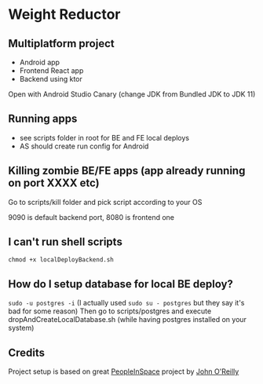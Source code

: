 # Weight Reductor
## Multiplatform project
- Android app
- Frontend React app
- Backend using ktor

Open with Android Studio Canary (change JDK from Bundled JDK to JDK 11)

## Running apps
- see scripts folder in root for BE and FE local deploys
- AS should create run config for Android

## Killing zombie BE/FE apps (app already running on port XXXX etc)
Go to scripts/kill folder and pick script according to your OS

9090 is default backend port, 8080 is frontend one

## I can't run shell scripts
`chmod +x localDeployBackend.sh`

## How do I setup database for local BE deploy?
`sudo -u postgres -i` (I actually used `sudo su - postgres` but they say it's bad for some reason)
Then go to scripts/postgres and execute dropAndCreateLocalDatabase.sh (while having postgres installed on your system)

## Credits
Project setup is based on great [PeopleInSpace](https://github.com/joreilly/PeopleInSpace) project by [John O'Reilly](https://github.com/joreilly)